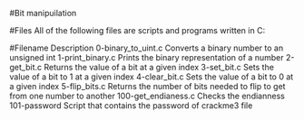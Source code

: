 #Bit manipuilation

#Files
All of the following files are scripts and programs written in C:

#Filename	Description
0-binary_to_uint.c	Converts a binary number to an unsigned int
1-print_binary.c	Prints the binary representation of a number
2-get_bit.c	Returns the value of a bit at a given index
3-set_bit.c	Sets the value of a bit to 1 at a given index
4-clear_bit.c	Sets the value of a bit to 0 at a given index
5-flip_bits.c	Returns the number of bits needed to flip to get from one number to another
100-get_endianess.c	Checks the endianness
101-password	Script that contains the password of crackme3 file
